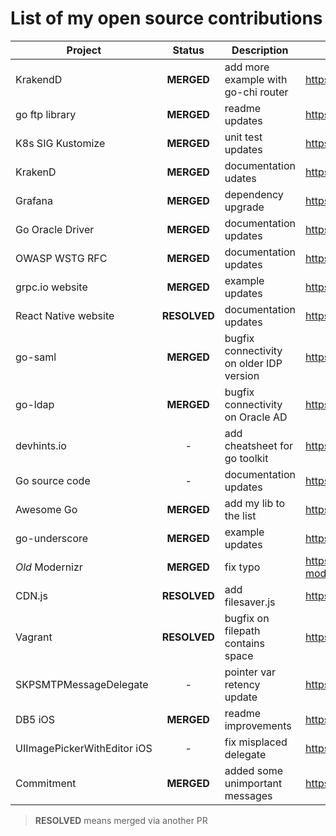 # List of my open source contributions

| Project | Status | Description | Link |
| ------- | :----: | ----------- | ---- |
| KrakendD | **MERGED** | add more example with go-chi router | https://git.io/JJlfM |
| go ftp library | **MERGED** | readme updates | https://git.io/JJG8C |
| K8s SIG Kustomize | **MERGED** | unit test updates | https://git.io/JfIZI |
| KrakenD | **MERGED** | documentation udates | https://git.io/JfvEX |
| Grafana | **MERGED** | dependency upgrade | https://git.io/JfvE1 |
| Go Oracle Driver | **MERGED** | documentation updates | https://git.io/JfvEM |
| OWASP WSTG RFC | **MERGED** | documentation updates | https://git.io/JfvED |
| grpc.io website | **MERGED** | example updates | https://git.io/JfvEy |
| React Native website | **RESOLVED** | documentation updates | https://git.io/JfvES |
| go-saml | **MERGED** | bugfix connectivity on older IDP version | https://git.io/JfvE9 |
| go-ldap | **MERGED** | bugfix connectivity on Oracle AD | https://git.io/JfvEH |
| devhints.io | - | add cheatsheet for go toolkit | https://git.io/JfvE7 |
| Go source code | - | documentation updates | https://git.io/JfvE5 |
| Awesome Go | **MERGED** | add my lib to the list | https://git.io/JfvEb |
| go-underscore | **MERGED** | example updates | https://github.com/tobyhede/go-underscore/pull/11 |
| *Old* Modernizr | **MERGED** | fix typo | https://github.com/Modernizr/the-old-modernizr.com/pull/50 |
| CDN.js | **RESOLVED** | add filesaver.js | https://github.com/cdnjs/cdnjs/pull/3732 |
| Vagrant | **RESOLVED** | bugfix on filepath contains space | https://github.com/hashicorp/vagrant/pull/3306 |
| SKPSMTPMessageDelegate | - | pointer var retency update | https://github.com/jetseven/skpsmtpmessage/pull/13 |
| DB5 iOS | **MERGED** | readme improvements | https://github.com/brentsimmons/DB5/pull/10 |
| UIImagePickerWithEditor&nbsp;iOS | - | fix misplaced delegate | https://github.com/yogev77/UIImagePickerWithEditor/pull/3 |
| Commitment | **MERGED** | added some unimportant messages | https://github.com/ngerakines/commitment/pull/53 |

> **RESOLVED** means merged via another PR
